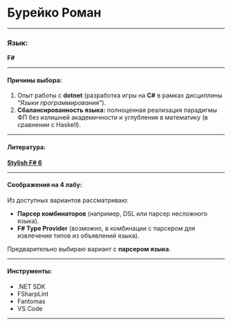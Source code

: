 # **Бурейко Роман**

---

### **Язык:**  
**F#**  

---

#### **Причины выбора:**  
1. Опыт работы с **dotnet** (разработка игры на **C#** в рамках дисциплины *"Языки программирования"*).  
2. **Сбалансированность языка:**  полноценная реализация парадигмы ФП без излишней академичности и углубления в математику (в сравнении с Haskell).  

---

#### **Литература:**  
[**Stylish F# 6**](https://www.oreilly.com/library/view/stylish-f-6/9781484272053/html/Cover.xhtml)  

---

#### **Соображения на 4 лабу:**  
Из доступных вариантов рассматриваю:  
- **Парсер комбинаторов** (например, DSL или парсер несложного языка).  
- **F# Type Provider** (возможно, в комбинации с парсером для извлечения типов из объявлений языка).  

Предварительно выбираю вариант с **парсером языка**.  

---

#### **Инструменты:**  
- .NET SDK  
- FSharpLint  
- Fantomas  
- VS Code  
---
